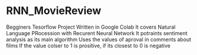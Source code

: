 # RNN_MovieReview
Begginers Tesorflow Project
Written in Google Colab
It covers Natural Language PRocession with Recurent Neural Network
It potraints sentiment analysis as its main algorithm
Uses the values of aproval in comments about films
If the value colser to 1 is prositive, if its closest to 0 is negative
